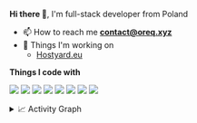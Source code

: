 <b>Hi there 👋</b>, I'm full-stack developer from Poland
- 📫 How to reach me **contact@oreq.xyz**
- 🧱 Things I'm working on
  - [Hostyard.eu](https://hostyard.eu/)

<b>Things I code with</b>
<p>
  <img src="https://img.shields.io/badge/-React-45b8d8?style=for-the-badge&logo=react&logoColor=white" />
  <img src="https://img.shields.io/badge/-HTML5-E34F26?style=for-the-badge&logo=html5&logoColor=white" />
  <img src="https://img.shields.io/badge/JavaScript-323330?style=for-the-badge&logo=javascript&logoColor=F7DF1E" />
  <img src="https://img.shields.io/badge/Nginx-009639?style=for-the-badge&logo=nginx&logoColor=white" />
  <img src="https://img.shields.io/badge/-Nodejs-43853d?style=for-the-badge&logo=Node.js&logoColor=white" />
  <img src="https://img.shields.io/badge/-NPM-CB3837?style=for-the-badge&logo=npm&logoColor=white" />
  <img src="https://img.shields.io/badge/MariaDB-003545?style=for-the-badge&logo=mariadb&logoColor=white" />
  <img src="https://img.shields.io/badge/Visual_Studio_Code-0078D4?style=for-the-badge&logo=visual%20studio%20code&logoColor=white" />
</p>

<details><summary>📈 Activity Graph</summary>
  <p>
    <img src="https://github-readme-activity-graph.vercel.app/graph?username=OreQr&theme=github-compact" />
  </p>
</details>

